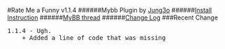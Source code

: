 #Rate Me a Funny v1.1.4
######Mybb Plugin by [Jung3o](https://github.com/jung3o)
######[Install Instruction](https://github.com/jung3o/Rate-Me-a-Funny/wiki/How-to-Install)
######[MyBB thread](http://community.mybb.com/thread-116139.html)
######[Change Log](https://github.com/jung3o/Rate-Me-a-Funny/blob/master/changelog.txt)
###Recent Change
<pre>1.1.4 - Ugh.
    + Added a line of code that was missing</pre>